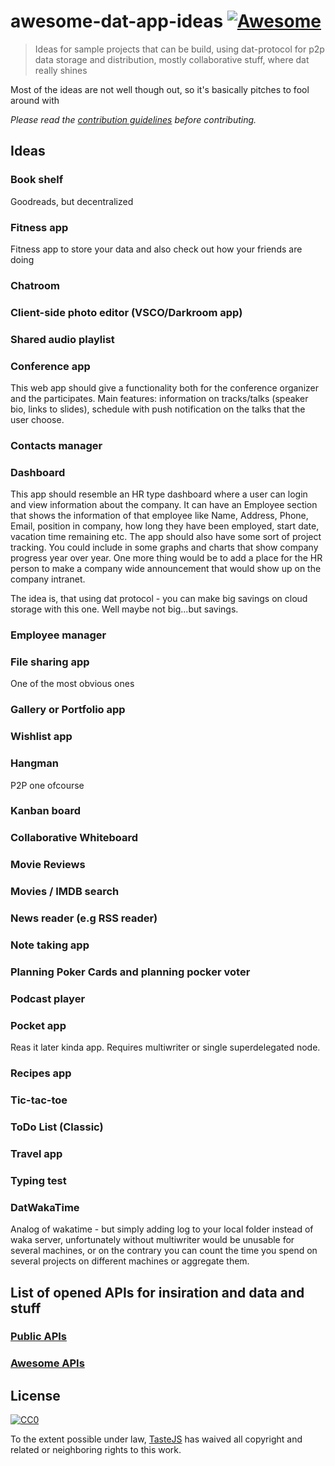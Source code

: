 # awesome-dat-app-ideas [![Awesome](https://cdn.rawgit.com/sindresorhus/awesome/d7305f38d29fed78fa85652e3a63e154dd8e8829/media/badge.svg)](https://github.com/sindresorhus/awesome)

> Ideas for sample projects that can be build, using dat-protocol for p2p data storage and distribution, mostly collaborative stuff, where dat really shines

Most of the ideas are not well though out, so it's basically pitches to fool around with

*Please read the [contribution guidelines](contributing.md) before contributing.*

## Ideas

### Book shelf
Goodreads, but decentralized

### Fitness app
Fitness app to store your data and also check out how your friends are doing

### Chatroom

### Client-side photo editor (VSCO/Darkroom app)

### Shared audio playlist

### Conference app

This web app should give a functionality both for the conference organizer and the participates.
Main features: information on tracks/talks (speaker bio, links to slides), schedule with push notification on the talks that the user choose.

### Contacts manager

### Dashboard

This app should resemble an HR type dashboard where a user can login and view information about the company. It can have an Employee section that shows the information of that employee like Name, Address, Phone, Email, position in company, how long they have been employed, start date, vacation time remaining etc. The app should also have some sort of project tracking. You could include in some graphs and charts that show company progress year over year. One more thing would be to add a place for the HR person to make a company wide announcement that would show up on the company intranet.

The idea is, that using dat protocol - you can make big savings on cloud storage with this one. Well maybe not big...but savings.

### Employee manager

### File sharing app

One of the most obvious ones

### Gallery or Portfolio app

### Wishlist app

### Hangman

P2P one ofcourse

### Kanban board

### Collaborative Whiteboard

### Movie Reviews

### Movies / IMDB search

### News reader (e.g RSS reader)

### Note taking app

### Planning Poker Cards and planning pocker voter

### Podcast player

### Pocket app
Reas it later kinda app. Requires multiwriter or single superdelegated node.

### Recipes app

### Tic-tac-toe

### ToDo List (Classic)

### Travel app

### Typing test

### DatWakaTime

Analog of wakatime - but simply adding log to your local folder instead of waka server, unfortunately without multiwriter would be unusable for several machines, or on the contrary you can count the time you spend on several projects on different machines or aggregate them.

## List of opened APIs for insiration and data and stuff

### [Public APIs](https://github.com/toddmotto/public-apis)
### [Awesome APIs](https://github.com/abhishekbanthia/Public-APIs)

## License
[![CC0](http://mirrors.creativecommons.org/presskit/buttons/88x31/svg/cc-zero.svg)](https://creativecommons.org/publicdomain/zero/1.0/)

To the extent possible under law, [TasteJS](http://tastejs.com) has waived all copyright and related or neighboring rights to this work.
